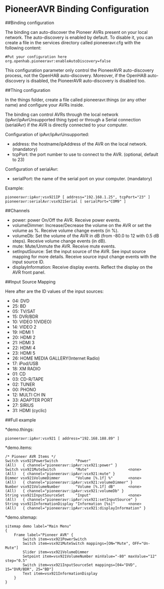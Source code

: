 # PioneerAVR Binding Configuration

##Binding configuration

The binding can auto-discover the Pioneer AVRs present on your local network. The auto-discovery is enabled by default. To disable it, you can create a file in the services directory called pioneeravr.cfg with the following content:

```
#Put your configuration here
org.openhab.pioneeravr:enableAutoDiscovery=false
```

This configuration parameter only control the PioneerAVR auto-discovery process, not the OpenHAB auto-discovery. Moreover, 
if the OpenHAB auto-discovery is disabled, the PioneerAVR auto-discovery is disabled too.

##Thing configuration

In the things folder, create a file called pioneeravr.things (or any other name) and configure your AVRs inside.

The binding can control AVRs through the local network (ipAvr/ipAvrUnsupported thing type) or through a Serial connection (serialAvr) if the AVR is directly connected to your computer.


Configuration of ipAvr/ipAvrUnsupported:
* address: the hostname/ipAddress of the AVR on the local network. (mandatory)
* tcpPort: the port number to use to connect to the AVR. (optional, default to 23)


Configuration of serialAvr:
* serialPort: the name of the serial port on your computer. (mandatory)

Example:
```
pioneeravr:ipAvr:vsx921IP [ address="192.168.1.25", tcpPort="23" ]
pioneeravr:serialAvr:vsx921Serial [ serialPort="COM9" ] 
```


##Channels

* power: power On/Off the AVR. Receive power events.
* volumeDimmer: Increase/Decrease the volume on the AVR or set the volume as %. Receive volume change events (in %).  
* volumeDb: Set the volume of the AVR in dB (from -80.0 to 12 with 0.5 dB steps). Receive volume change events (in dB).
* mute: Mute/Unmute the AVR. Receive mute events.
* setInputSource: Set the input source of the AVR. See input source mapping for more details. Receive source input change events with the input source ID.
* displayInformation: Receive display events. Reflect the display on the AVR front panel.


##Input Source Mapping

Here after are the ID values of the input sources:

* 04: DVD
* 25: BD
* 05: TV/SAT
* 15: DVR/BDR
* 10: VIDEO 1(VIDEO)
* 14: VIDEO 2
* 19: HDMI 1
* 20: HDMI 2
* 21: HDMI 3
* 22: HDMI 4
* 23: HDMI 5
* 26: HOME MEDIA GALLERY(Internet Radio)
* 17: iPod/USB
* 18: XM RADIO
* 01: CD
* 03: CD-R/TAPE
* 02: TUNER
* 00: PHONO
* 12: MULTI CH IN
* 33: ADAPTER PORT
* 27: SIRIUS
* 31: HDMI (cyclic)


##Full example

*demo.things:
```
pioneeravr:ipAvr:vsx921 [ address="192.168.188.89" ]
```

*demo.items:
```
/* Pioneer AVR Items */
Switch vsx921PowerSwitch		"Power"								(All)	{ channel="pioneeravr:ipAvr:vsx921:power" }
Switch vsx921MuteSwitch			"Mute"					<none>		(All)	{ channel="pioneeravr:ipAvr:vsx921:mute" }
Dimmer vsx921VolumeDimmer		"Volume [%.1f] %"		<none>		(All)	{ channel="pioneeravr:ipAvr:vsx921:volumeDimmer" }
Number vsx921VolumeNumber		"Volume [%.1f] dB"		<none>		(All)	{ channel="pioneeravr:ipAvr:vsx921:volumeDb" }
String vsx921InputSourceSet		"Input"					<none>		(All)	{ channel="pioneeravr:ipAvr:vsx921:setInputSource" }
String vsx921InformationDisplay "Information [%s]"		<none> 		(All)	{ channel="pioneeravr:ipAvr:vsx921:displayInformation" }
```

*demo.sitemap:
```
sitemap demo label="Main Menu"
{
	Frame label="Pioneer AVR" {
		Switch item=vsx921PowerSwitch
		Switch item=vsx921MuteSwitch mappings=[ON="Mute", OFF="Un-Mute"] 
		Slider item=vsx921VolumeDimmer
		Setpoint item=vsx921VolumeNumber minValue="-80" maxValue="12" step="0.5"
		Switch item=vsx921InputSourceSet mappings=[04="DVD", 15="DVR/BDR", 25="BD"]
		Text item=vsx921InformationDisplay
	}
}
```



